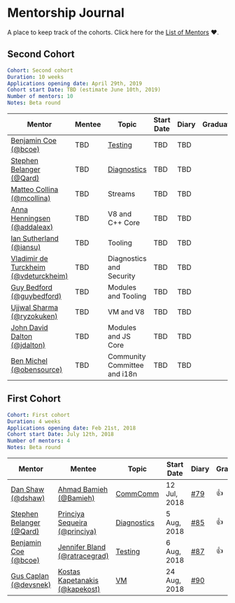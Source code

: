 # Mentorship Journal
A place to keep track of the cohorts. Click here for the [List of Mentors][] :heart:.


## Second Cohort

```yaml
Cohort: Second cohort
Duration: 10 weeks
Applications opening date: April 29th, 2019
Cohort start Date: TBD (estimate June 10th, 2019)
Number of mentors: 10
Notes: Beta round
```

| Mentor                       | Mentee                             | Topic             | Start Date   | Diary      | Graduation |
|------------------------------|------------------------------------|-------------------|--------------|------------|------------|
| [Benjamin Coe (@bcoe)][] | TBD | [Testing][] | TBD | TBD | 
| [Stephen Belanger (@Qard)][] | TBD | [Diagnostics][] | TBD | TBD | 
| [Matteo Collina (@mcollina)][] | TBD | Streams | TBD | TBD | 
| [Anna Henningsen (@addaleax)][] | TBD | V8 and C++ Core | TBD | TBD | 
| [Ian Sutherland (@iansu)][] | TBD | Tooling | TBD | TBD | 
| [Vladimir de Turckheim (@vdeturckheim)][] | TBD | Diagnostics and Security | TBD | TBD | 
| [Guy Bedford (@guybedford)][] | TBD | Modules and Tooling | TBD | TBD | 
| [Ujjwal Sharma (@ryzokuken)][] | TBD | VM and V8 | TBD | TBD | 
| [John David Dalton (@jdalton)][] | TBD | Modules and JS Core | TBD | TBD | 
| [Ben Michel (@obensource)][] | TBD | Community Committee and i18n |  TBD |  TBD | 


## First Cohort

```yaml
Cohort: First cohort
Duration: 4 weeks
Applications opening date: Feb 21st, 2018
Cohort start Date: July 12th, 2018
Number of mentors: 4
Notes: Beta round
```


| Mentor                       | Mentee                             | Topic             | Start Date   | Diary      | Graduation |
|------------------------------|------------------------------------|-------------------|--------------|------------|------------|
| [Dan Shaw (@dshaw)][]        | [Ahmad Bamieh (@Bamieh)][]         | [CommComm][]      | 12 Jul, 2018 | [#79](https://github.com/nodejs/mentorship/issues/79) |:+1:|
| [Stephen Belanger (@Qard)][] | [Princiya Sequeira (@princiya)][]  | [Diagnostics][]   | 5 Aug, 2018  | [#85](https://github.com/nodejs/mentorship/issues/85) |:+1:|
| [Benjamin Coe (@bcoe)][]     | [Jennifer Bland (@ratracegrad)][]  | [Testing][]       | 6 Aug, 2018  | [#87](https://github.com/nodejs/mentorship/issues/87) |:+1:|
| [Gus Caplan (@devsnek)][]    | [Kostas Kapetanakis (@kapekost)][] | [VM][]            | 24 Aug, 2018 | [#90](https://github.com/nodejs/mentorship/issues/90) ||



[//]: # (Scopes)
[CommComm]: https://github.com/nodejs/community-committee
[Diagnostics]: https://github.com/nodejs/diagnostics
[Testing]: https://github.com/nodejs/node
[VM]: https://github.com/nodejs/node


[//]: # (Mentors)
[Dan Shaw (@dshaw)]: https://github.com/nodejs/mentorship/issues/74
[Stephen Belanger (@Qard)]: https://github.com/nodejs/mentorship/issues/60
[Benjamin Coe (@bcoe)]: https://github.com/nodejs/mentorship/issues/56
[Gus Caplan (@devsnek)]: https://github.com/nodejs/mentorship/issues/58
[Matteo Collina (@mcollina)]: https://github.com/nodejs/mentorship/issues/120
[Anna Henningsen (@addaleax)]: https://github.com/nodejs/mentorship/issues/128
[Ian Sutherland (@iansu)]: https://github.com/nodejs/mentorship/issues/121
[Vladimir de Turckheim (@vdeturckheim)]: https://github.com/nodejs/mentorship/issues/126
[Guy Bedford (@guybedford)]: https://github.com/nodejs/mentorship/issues/123
[Ujjwal Sharma (@ryzokuken)]: https://github.com/nodejs/mentorship/issues/122
[John David Dalton (@jdalton)]: https://github.com/nodejs/mentorship/issues/130
[Ben Michel (@obensource)]: https://github.com/nodejs/mentorship/issues/135



[//]: # (Mentees)
[Ahmad Bamieh (@Bamieh)]: https://github.com/Bamieh
[Princiya Sequeira (@princiya)]: https://github.com/princiya
[Jennifer Bland (@ratracegrad)]: https://github.com/ratracegrad
[Kostas Kapetanakis (@kapekost)]: https://github.com/kapekost

[//]: # (Misc)
[List of Mentors]: https://github.com/nodejs/mentorship/issues?utf8=%E2%9C%93&q=is%3Aissue+sort%3Aupdated-desc+label%3Amentor+
